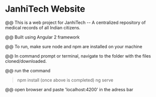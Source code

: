 # JanhiTech Website

@@ This is a web project for JanhiTech -- A centralized repository of medical records
    of all Indian citizens.

@@ Built using Angular 2 framework

@@ To run, make sure node and npm are installed on your machine

@@ In command prompt or terminal, navigate to the folder with the files cloned/downloaded.

@@ run the command 
   > npm install
   (once above is completed)
   >ng serve
   
@@ open browser and paste 'localhost:4200' in the adress bar


